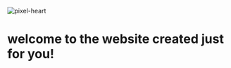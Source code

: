 ![pixel-heart](https://github.com/user-attachments/assets/0d415b8f-18ac-4077-b196-aad18dfc7150)
<html>
  <head>
    <title> Hello my love </title>
  </head>
  <body>
    <h1> welcome to the website created just for you!</h1>

  </body>
<html>
